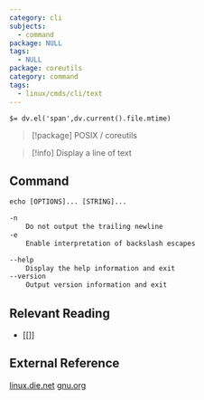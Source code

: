 ```yaml
---
category: cli
subjects:
  - command
package: NULL
tags:
  - NULL
package: coreutils
category: command
tags:
  - linux/cmds/cli/text
---
```


`$= dv.el('span',dv.current().file.mtime)`
> [!package] POSIX / coreutils

> [!info] Display a line of text

## Command
```txt
echo [OPTIONS]... [STRING]...

-n
	Do not output the trailing newline
-e
	Enable interpretation of backslash escapes

--help
	Display the help information and exit 
--version
	Output version information and exit
```

## Relevant Reading
- [[]]

## External Reference
[linux.die.net](https://linux.die.net/man/1/echo)
[gnu.org](https://www.gnu.org/software/coreutils/manual/html_node/echo-invocation.html#echo-invocation)
